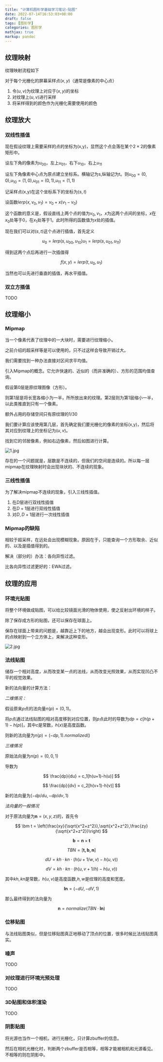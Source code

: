 ```yaml
---
title: "计算机图形学基础学习笔记-贴图"
date: 2022-07-14T16:53:03+08:00
draft: false
tags: [图形学]
categories: 图形学
mathjax: true
markup: pandoc
---
```


## 纹理映射

纹理映射流程如下

对于每个光栅化的屏幕采样点$(x,y)$（通常是像素的中心点）

1. 令$(u,v)$为纹理上对应于$(x,y)$的坐标
2. 对纹理上$(u,v)$进行采样
3. 将采样得到的颜色作为光栅化需要使用的颜色

## 纹理放大

### 双线性插值

现在假设纹理上需要采样的点的坐标为(x,y)，显然这个点会落在某个$2\times2$的像素矩形中。

设左下角的像素为$u_{00}$，左上$u_{01}$，右下$u_{10}$，右上$u_{11}$

设左下角像素中心点为原点建立坐标系。横轴记为s,纵轴记为t。则$u_{00}=(0,0)$,$u_{10}=(1,0)$,$u_{01}=(0,1)$,$u_{11}=(1,1)$

记采样点(x,y)在这个坐标系下的坐标为$(s,t)$

设函数$lerp(x,v_0,v_1)=v_0+x(v_1-v_0)$

这个函数的意义是，假设直线上两个点的值为$v_0,v_1$，$x$为这两个点间的坐标，$x$在$x_0$处等于$0$，在$x_1$处等于$1$。此时所得的函数值为$x$处的插值。

现在我们可以对$(s,t)$这个点进行插值，首先定义

$$
u_0 = lerp(s,u_{00},u_{10})
u_1 = lerp(s,u_{01},u_{11})
$$

得到这两个点后再进行一次插值得

$$
f(x,y) = lerp(t,u_0,u_1)
$$

当然也可以先进行垂直的插值，再水平插值。

### 双立方插值

TODO

## 纹理缩小

### Mipmap

当一个像素代表了纹理中的一大块时，需要进行纹理缩小。

之前介绍的超采样等是可以使用的，只不过这样会导致开销过大。

我们需要找到一种办法直接对区间求平均值。

引入Mipmap的概念。它允许快速的、近似的（而非准确的）、方形的范围均值查询。

假设第0层是原纹理图像（方形）。

则第1层是将长宽各缩小为一半，所所放出来的纹理。第2层则为第1层缩小一半，以此类推直到只有一个像素。

额外占用的存储空间只有原纹理的$1/3$0

我们要计算应该使用第几层，首先确定我们要光栅化的像素的坐标(x,y)，然后将其对应到纹理上的坐标记为$(u,v)$。

找到它的邻居像素，例如右边像素，然后如图进行计算。

![1.jpg](1.jpg)

存在的一个问题就是，层数是不连续的，但我们的空间是连续的。所以每一层mipmap在纹理映射时会出现块状的、不连续的现象。

### 三线性插值

为了解决mipmap不连续的现象，引入三线性插值。

1. 在$D$层进行双线性插值
2. 在$D+1$层进行双线性插值
3. 对$D,D+1$层进行一次线性插值

### Mipmap的缺陷

相较于超采样，在远处会出现模糊现象。原因在于，只能查询一个方形取余、近似的、以及是插值得到的。

解决（部分的）办法：各向异性过滤。

比各向异性过滤更好的：EWA过滤。

## 纹理的应用

### 环境光贴图

将整个环境做成贴图，可以给比较镜面光滑的物体使用，使之反射出环境的样子。

除了保存成方形的贴图，还可以保存在球面上。

保存在球面上带来的问题是，越靠近上下的地方，越会出现变形。此时可以将球上的点映射到一个立方体上，来解决这种变形。

![2.jpg](2.jpg)

### 法线贴图

储存一个相对高度，从而改变某一点的法线，从而改变光照效果，从而实现凹凸不平的视觉效果。

新的法向量的计算方法：

*二维情况：*

假设原来$p$点的法向量$n(p)=(0,1)$。

将$p$点通过法线贴图的相对高度移到对应位置，则$p$点此时的导数为$dp=c[h(p+1)-h(p)]$，其中$c$是常数，$h(x)$是高度函数。

则新的法向量为$n(p)=(-dp,1).normalized()$

*三维情况*

原始法向量为$n(p)=(0,0,1)$

导数为

$$
\frac{dp}{du} = c_1[h(u+1)-h(u)]
$$

$$
\frac{dp}{dv} = c_2[h(v+1)-h(v)]
$$

新的法向量为$(-dp/du,-dp/dv,1)$

*法向量的一般情况*

对于原法向量为$\bm n=(x,y,z)$的，首先令

$$
\bm t = \left(\frac{xy}{\sqrt{x^2+z^2}},\sqrt{x^2+z^2},\frac{zy}{\sqrt{x^2+z^2}}\right)
$$

$$
\bm b = \bm n\times\bm t
$$

$$
TBN = [\bm{t,b,n}]
$$

$$
dU = kh\cdot kn\cdot(h(u+1/w,v)-h(u,v))
$$

$$
dV = kh\cdot kn\cdot(h(u,v+1/h)-h(u,v))
$$

其中$kh,kn$是常数，$h(u,v)$是高度函数,$h,w$是纹理的高度和宽度。

$$
\bm{ln} = (-dU,-dV,1)
$$

那么最终得到的法向量为

$$
\bm n = normalize(TBN\cdot \bm{ln})
$$

### 位移贴图

与法线贴图类似，但是位移贴图真正地移动了顶点的位置，很多时候比法线贴图真实。

### 噪声

TODO

### 对纹理进行环境光预处理

TODO

### 3D贴图和体积渲染

TODO

### 阴影贴图

将光源也当作一个相机，进行光栅化，只计算zbuffer的信息。

然后在相机光栅化时，判断两个zbuffer是否相等，相等才能被相机和光源看见。不相等的则在阴影中。

